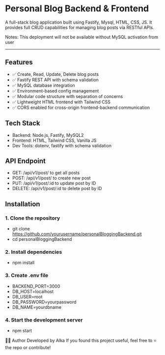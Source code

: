 # Personal Blog Backend & Frontend

A full-stack blog application built using Fastify, Mysql, HTML, CSS, JS. It provides full CRUD capabilities for managing blog posts via RESTful APIs.

Notes: This deployment will not be available without MySQL activation from user

---

## Features

- ✅ Create, Read, Update, Delete blog posts
- ✅ Fastify REST API with schema validation
- ✅ MySQL database integration
- ✅ Environment-based config management
- ✅ Modular code structure with separation of concerns
- ✅ Lightweight HTML frontend with Tailwind CSS
- ✅ CORS enabled for cross-origin frontend-backend communication

## Tech Stack

- Backend: Node.js, Fastify, MySQL2
- Frontend: HTML, Tailwind CSS, Vanilla JS
- Dev Tools: dotenv, fastify with schema validation

## API Endpoint

- GET: /api/v1/post/ to get all posts
- POST: /api/v1/post/ to create new post
- PUT: /api/v1/post/:id to update post by ID
- DELETE: /api/v1/post/:id to delete post by ID

## Installation

### 1. Clone the repository
- git clone https://github.com/yourusername/personalBloggingBackend.git
- cd personalBloggingBackend

### 2. Install dependencies
- npm install

### 3. Create .env file
- BACKEND_PORT=3000
- DB_HOST=localhost
- DB_USER=root
- DB_PASSWORD=yourpassword
- DB_NAME=yourdbname

### 4. Start the development server
- npm start


👨‍💻 Author
Developed by Alka
If you found this project useful, feel free to ⭐ the repo or contribute!
